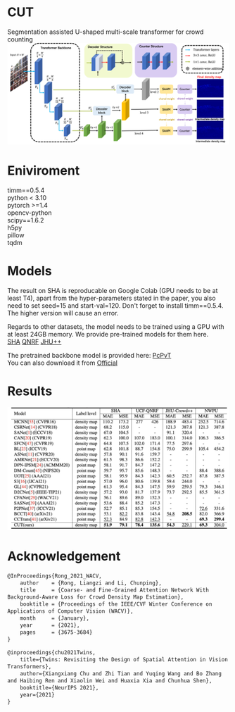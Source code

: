 # CUT
Segmentation assisted U-shaped multi-scale transformer for crowd counting
![avatar](/model.png)
# Eniviroment
timm==0.5.4<br />
python < 3.10<br />
pytorch >=1.4<br />
opencv-python<br />
scipy==1.6.2<br />
h5py <br />
pillow<br />
tqdm<br />


# Models

The result on SHA is reproducable on Google Colab (GPU needs to be at least T4), apart from the hyper-parameters stated in the paper, you also need to set seed=15 and start-val=120. Don't forget to install timm==0.5.4. The higher version will cause an error.

Regards to other datasets, the model needs to be trained using a GPU with at least 24GB memory. We provide pre-trained models for them here. <br />
[SHA](https://drive.google.com/file/d/1OyRo8eqfHTvoxxCPOImaUe3Ll_g5JnWO/view?usp=sharing)
[QNRF](https://drive.google.com/file/d/19T-YScQ6g7hMYFfvRIfWRblxlBiPvStJ/view?usp=sharing)
[JHU++](https://drive.google.com/file/d/16m1zM4TNZGUi0_TDWAiqQdQEmJ1pn_Nq/view?usp=sharing)

The pretrained backbone model is provided here: [PcPvT](https://drive.google.com/file/d/1dmqaEGMJz-J8clV62YPS_XplNdUbXiis/view?usp=sharing) <br />
You can also download it from [Official](https://drive.google.com/file/d/1wsU9riWBiN22fyfsJCHDFhLyP2c_n8sk/view?usp=sharing)

# Results
![avatar](/result.jpg)

# Acknowledgement
```
@InProceedings{Rong_2021_WACV,
    author    = {Rong, Liangzi and Li, Chunping},
    title     = {Coarse- and Fine-Grained Attention Network With Background-Aware Loss for Crowd Density Map Estimation},
    booktitle = {Proceedings of the IEEE/CVF Winter Conference on Applications of Computer Vision (WACV)},
    month     = {January},
    year      = {2021},
    pages     = {3675-3684}
}
```
```
@inproceedings{chu2021Twins,
	title={Twins: Revisiting the Design of Spatial Attention in Vision Transformers},
	author={Xiangxiang Chu and Zhi Tian and Yuqing Wang and Bo Zhang and Haibing Ren and Xiaolin Wei and Huaxia Xia and Chunhua Shen},
	booktitle={NeurIPS 2021},
	year={2021}
}
```
